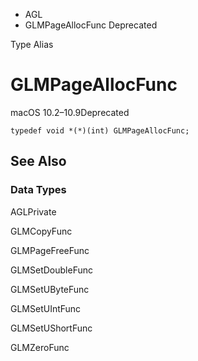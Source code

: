 

- AGL
-  GLMPageAllocFunc Deprecated

Type Alias

# GLMPageAllocFunc

macOS 10.2–10.9Deprecated

``` source
typedef void *(*)(int) GLMPageAllocFunc;
```

## See Also

### Data Types

AGLPrivate

GLMCopyFunc

GLMPageFreeFunc

GLMSetDoubleFunc

GLMSetUByteFunc

GLMSetUIntFunc

GLMSetUShortFunc

GLMZeroFunc

